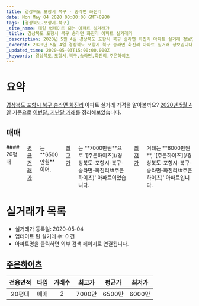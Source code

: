 ```yaml
---
title: 경상북도 포항시 북구 - 송라면 화진리
date: Mon May 04 2020 00:00:00 GMT+0900
tags: [경상북도-포항시-북구]
_site_name: 매일 업데이트 되는 아파트 실거래가
_title: 경상북도 포항시 북구 송라면 화진리 아파트 실거래가
_description: 2020년 5월 4일 경상북도 포항시 북구 송라면 화진리 아파트 실거래 정보입니다. 1건 아파트 정보가 있습니다.
_excerpt: 2020년 5월 4일 경상북도 포항시 북구 송라면 화진리 아파트 실거래 정보입니다. 1건 아파트 정보가 있습니다.
_updated_time: 2020-05-03T15:00:00.000Z
_keywords: 경상북도,포항시,북구,송라면,화진리,주은하이츠
---
```





# 요약
<ins>경상북도 포항시 북구 송라면 화진리</ins> 아파트 실거래 가격을 알아볼까요? <ins>2020년 5월 4일</ins> 기준으로 <ins>이번달, 지난달 거래</ins>를 정리해보았습니다.

## 매매
<div class="container">
<div class="twelve columns" markdown="1">
#### 20평대
<ins>평균 거래가</ins>는 **6500만원**이며, <ins>최고가</ins>는 **7000만원**으로 '[주은하이츠](/경상북도-포항시-북구-송라면-화진리/#주은하이츠)' 아파트이었습니다. <ins>최저가</ins> 거래는 **6000만원**, '[주은하이츠](/경상북도-포항시-북구-송라면-화진리/#주은하이츠)' 아파트입니다.
</div>
</div>



# 실거래가 목록
- 실거래가 등록일: 2020-05-04
- 업데이트 된 실거래 수: 0 건
- 아파트명을 클릭하면 외부 검색 페이지로 연결됩니다.

## [주은하이츠](#주은하이츠)

|전용면적|타입|거래수|최고가|평균가|최저가|
|:---:|:---:|:---:|:---:|:---:|:---:|
|20평대|<span class="deal-type-1">매매</span>|2|7000만|6500만|6000만|

<br/>



